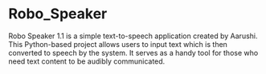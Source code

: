 # Robo_Speaker
Robo Speaker 1.1 is a simple text-to-speech application created by Aarushi. This Python-based project allows users to input text which is then converted to speech by the system. It serves as a handy tool for those who need text content to be audibly communicated.
